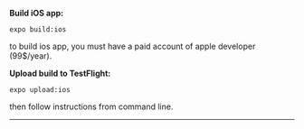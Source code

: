 **Build iOS app:**

`expo build:ios`

to build ios app, you must have a paid account of apple developer (99$/year).

**Upload build to TestFlight:**

`expo upload:ios`

then follow instructions from command line.

----

